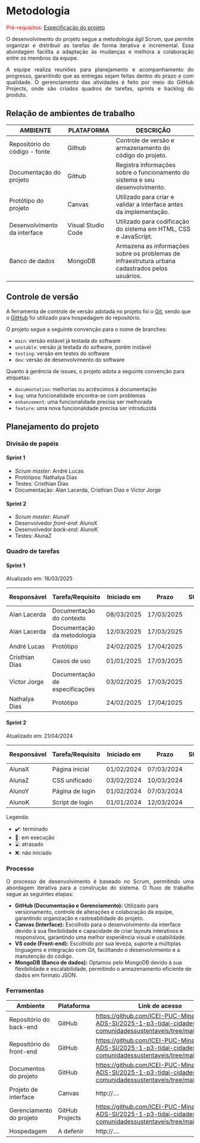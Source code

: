 
# Metodologia

<span style="color:red">Pré-requisitos: <a href="02-Especificacao.md"> Especificação do projeto</a></span>

<p align="justify">O desenvolvimento do projeto segue a metodologia ágil Scrum, que permite organizar e distribuir as tarefas de forma iterativa e incremental. Essa abordagem facilita a adaptação às mudanças e melhora a colaboração entre os membros da equipe.</p>
<p align="justify">A equipe realiza reuniões para planejamento e acompanhamento do progresso, garantindo que as entregas sejam feitas dentro do prazo e com qualidade. O gerenciamento das atividades é feito por meio do GitHub Projects, onde são criados quadros de tarefas, sprints e backlog do produto.</p>

## Relação de ambientes de trabalho

|AMBIENTE | PLATAFORMA | DESCRIÇÃO                 |
|--------------------|------------------------------------|----------------------------------------|
|Repositório do código - fonte | Github         |Controle de versão e armazenamento do código do projeto.              |
|Documentação do projeto     | Github               | Registra informações sobre o funcionamento do sistema e seu desenvolvimento. |
|Protótipo do projeto      | Canvas            | Utilizado para criar e validar a interface antes da implementação. |
|Desenvolvimento da interface      | Visual Studio Code                | Utilizado para codificação do sistema em HTML, CSS e JavaScript. |
|Banco de dados       | MongoDB              | Armazena as informações sobre os problemas de infraestrutura urbana cadastrados pelos usuários. |


## Controle de versão

A ferramenta de controle de versão adotada no projeto foi o [Git](https://git-scm.com/), sendo que o [GitHub](https://github.com) foi utilizado para hospedagem do repositório.

O projeto segue a seguinte convenção para o nome de branches:

- `main`: versão estável já testada do software
- `unstable`: versão já testada do software, porém instável
- `testing`: versão em testes do software
- `dev`: versão de desenvolvimento do software

Quanto à gerência de issues, o projeto adota a seguinte convenção para etiquetas:

- `documentation`: melhorias ou acréscimos à documentação
- `bug`: uma funcionalidade encontra-se com problemas
- `enhancement`: uma funcionalidade precisa ser melhorada
- `feature`: uma nova funcionalidade precisa ser introduzida

## Planejamento do projeto

###  Divisão de papéis

#### Sprint 1
- _Scrum master_: André Lucas
- Protótipos: Nathalya Dias
- Testes: Cristhian Dias
- Documentação: Alan Lacerda, Cristhian Dias e Victor Jorge

#### Sprint 2
- _Scrum master_: AlunaY
- Desenvolvedor _front-end_: AlunoX
- Desenvolvedor _back-end_: AlunoK
- Testes: AlunaZ

###  Quadro de tarefas

#### Sprint 1

Atualizado em: 16/03/2025

| Responsável   | Tarefa/Requisito | Iniciado em    | Prazo      | Status | Terminado em    |
| :----         |    :----         |      :----:    | :----:     | :----: | :----:          |
| Alan Lacerda       | Documentação do contexto | 08/03/2025     | 17/03/2025 | ✔️    | 11/03/2025      |
| Alan Lacerda       | Documentação da metodologia | 12/03/2025     | 17/03/2025 | ✔️    | 16/03/2025      |
| André Lucas        | Protótipo   | 24/02/2025     | 17/04/2025 | ✔️    |    24/02/2025           | 
| Cristhian Dias        | Casos de uso  | 01/01/2025     | 17/03/2025 | 📝     |                 |
| Victor Jorge       | Documentação de especificações  |    03/02/2025        | 17/03/2025 | 📝    |       |
| Nathalya Dias      | Protótipo  |    24/02/2025        | 17/04/2025 | ✔️    |  24/02/2025     |

#### Sprint 2

Atualizado em: 21/04/2024

| Responsável   | Tarefa/Requisito | Iniciado em    | Prazo      | Status | Terminado em    |
| :----         |    :----         |      :----:    | :----:     | :----: | :----:          |
| AlunaX        | Página inicial   | 01/02/2024     | 07/03/2024 | ✔️    | 05/02/2024      |
| AlunaZ        | CSS unificado    | 03/02/2024     | 10/03/2024 | 📝    |                 |
| AlunoY        | Página de login  | 01/02/2024     | 07/03/2024 | ⌛     |                 |
| AlunoK        | Script de login  |  01/01/2024    | 12/03/2024 | ❌    |       |


Legenda:
- ✔️: terminado
- 📝: em execução
- ⌛: atrasado
- ❌: não iniciado

### Processo

<p align="justify">O processo de desenvolvimento é baseado no Scrum, permitindo uma abordagem iterativa para a construção do sistema. O fluxo de trabalho segue as seguintes etapas:</p>

 - **GitHub (Documentação e Gerenciamento):** Utilizado para versionamento, controle de alterações e colaboração da equipe, garantindo organização e rastreabilidade do projeto.
 - **Canvas (Interface):** Escolhido para o desenvolvimento da interface devido à sua flexibilidade e capacidade de criar layouts interativos e responsivos, garantindo uma melhor experiência visual e usabilidade.
 - **VS code (Front-end):** Escolhido por sua leveza, suporte a múltiplas linguagens e integração com Git, facilitando o desenvolvimento e a manutenção do código.
 - **MongoDB (Banco de dados):** Optamos pelo MongoDB devido à sua flexibilidade e escalabilidade, permitindo o armazenamento eficiente de dados em formato JSON.

### Ferramentas



| Ambiente                            | Plataforma                         | Link de acesso                         |
|-------------------------------------|------------------------------------|----------------------------------------|
| Repositório do back-end         | GitHub                             |https://github.com/ICEI-PUC-Minas-PBE-ADS-SI/2025-1-p3-tidai-cidades-comunidadessustentaveis/tree/main/src/back                          |
| Repositório do front-end            | GitHub                           | https://github.com/ICEI-PUC-Minas-PBE-ADS-SI/2025-1-p3-tidai-cidades-comunidadessustentaveis/tree/main/src/front                            |
| Documentos do projeto               | GitHub                             | https://github.com/ICEI-PUC-Minas-PBE-ADS-SI/2025-1-p3-tidai-cidades-comunidadessustentaveis/tree/mai                        |
| Projeto de interface                | Canvas                             | http://....                            |
| Gerenciamento do projeto            | GitHub Projects                    | https://github.com/ICEI-PUC-Minas-PBE-ADS-SI/2025-1-p3-tidai-cidades-comunidadessustentaveis/tree/mai                         |
| Hospedagem                          | A defenir                           | http://....                            |
 
